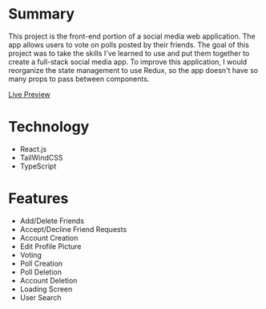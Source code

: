 # Summary

This project is the front-end portion of a social media web application. The app allows users to vote on polls posted by their friends. The goal of this project was to take the skills I've learned to use and put them together to create a full-stack social media app. To improve this application, I would reorganize the state management to use Redux, so the app doesn't have so many props to pass between components.

[Live Preview](https://luhook04.github.io/pollster-front/)

# Technology 
  - React.js
  - TailWindCSS
  - TypeScript

# Features
  - Add/Delete Friends
  - Accept/Decline Friend Requests
  - Account Creation
  - Edit Profile Picture
  - Voting
  - Poll Creation
  - Poll Deletion
  - Account Deletion
  - Loading Screen
  - User Search
  
  
  
